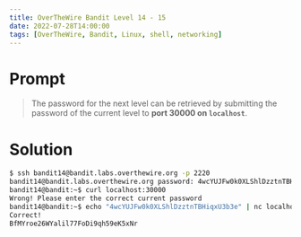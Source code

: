 ```yaml
---
title: OverTheWire Bandit Level 14 - 15
date: 2022-07-28T14:00:00
tags: [OverTheWire, Bandit, Linux, shell, networking]
---
```

# Prompt
> The password for the next level can be retrieved by submitting the password of the current level to **port 30000 on `localhost`**.

# Solution
```sh
$ ssh bandit14@bandit.labs.overthewire.org -p 2220
bandit14@bandit.labs.overthewire.org password: 4wcYUJFw0k0XLShlDzztnTBHiqxU3b3e
bandit14@bandit:~$ curl localhost:30000
Wrong! Please enter the correct current password
bandit14@bandit:~$ echo "4wcYUJFw0k0XLShlDzztnTBHiqxU3b3e" | nc localhost 30000
Correct!
BfMYroe26WYalil77FoDi9qh59eK5xNr
```